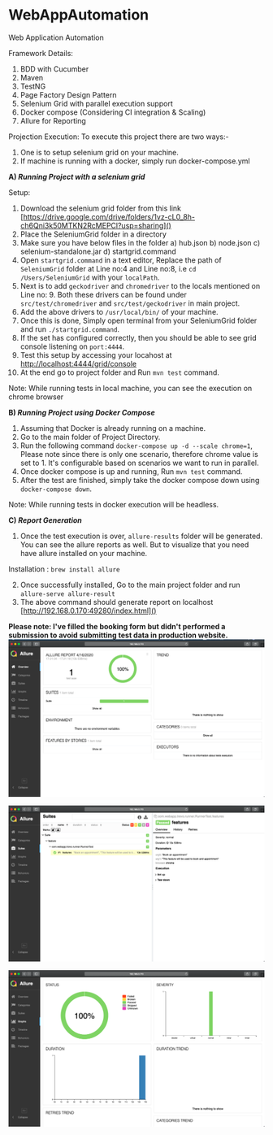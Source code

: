 # WebAppAutomation
Web Application Automation

Framework Details:
1) BDD with Cucumber
2) Maven
3) TestNG
4) Page Factory Design Pattern
5) Selenium Grid with parallel execution support
6) Docker compose (Considering CI integration & Scaling)
7) Allure for Reporting


Projection Execution:
To execute this project there are two ways:- 
1) One is to setup selenium grid on your machine.
2) If machine is running with a docker, simply run docker-compose.yml

**A) *Running Project with a selenium grid***

Setup:
1) Download the selenium grid folder from this link [https://drive.google.com/drive/folders/1vz-cL0_8h-ch6Qni3k50MTKN2RcMEPCl?usp=sharing]()
2) Place the SeleniumGrid folder in a directory
3) Make sure you have below files in the folder
    a) hub.json
    b) node.json
    c) selenium-standalone.jar
    d) startgrid.command    
4) Open `startgrid.command` in a text editor, Replace the path of `SeleniumGrid` folder at Line no:4 and Line no:8, i.e `cd /Users/SeleniumGrid` with your `localPath`.
5) Next is to add `geckodriver` and `chromedriver` to the locals mentioned on Line no: 9. Both these drivers can be found under `src/test/chromedriver` and `src/test/geckodriver` in main project.
6) Add the above drivers to `/usr/local/bin/` of your machine.
7) Once this is done, Simply open terminal from your SeleniumGrid folder and run `./startgrid.command`. 
8) If the set has configured correctly, then you should be able to see grid console listening on `port:4444`.
9) Test this setup by accessing your locahost at [http://localhost:4444/grid/console]()
10) At the end go to project folder and Run `mvn test` command.

Note: While running tests in local machine, you can see the execution on chrome browser


**B) *Running Project using Docker Compose***
1) Assuming that Docker is already running on a machine.
2) Go to the main folder of Project Directory.
3) Run the following command `docker-compose up -d --scale chrome=1`, Please note since there is only one scenario, therefore chrome value is set to 1. It's configurable based on scenarios we want to run in parallel.
4) Once docker compose is up and running, Run `mvn test` command.
5) After the test are finished, simply take the docker compose down using `docker-compose down`.

Note: While running tests in docker execution will be headless.

**C) *Report Generation***
1) Once the test execution is over, `allure-results` folder will be generated. You can see the allure reports as well. But to visualize that you need have allure installed on your machine.

Installation : `brew install allure`

2) Once successfully installed, Go to the main project folder and run `allure-serve allure-result`
3) The above command should generate report on localhost [http://192.168.0.170:49280/index.html]()

**Please note: I've filled the booking form but didn't performed a submission to avoid submitting test data in production website.**
![Alt text](report-images/IMG_1.png "Allure Report 1")

![Alt text](report-images/IMG_2.png "Allure Report 2")

![Alt text](report-images/IMG_3.png "Allure Report 3")
